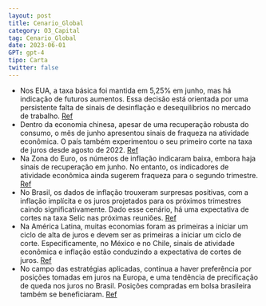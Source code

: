 ```yaml
---
layout: post
title: Cenario_Global
category: O3_Capital
tag: Cenario_Global
date: 2023-06-01
GPT: gpt-4
tipo: Carta
twitter: false
---
```


- Nos EUA, a taxa básica foi mantida em 5,25% em junho, mas há indicação de futuros aumentos. Essa decisão está orientada por uma persistente falta de sinais de desinflação e desequilíbrios no mercado de trabalho.
<a href="#" onclick="search_on_pdf('Cenário Macroeconômico Estados UnidosDurante o mês de junho o FED manteve sua taxa básica em 5.25')">Ref</a>
- Dentro da economia chinesa, apesar de uma recuperação robusta do consumo, o mês de junho apresentou sinais de fraqueza na atividade econômica. O país também experimentou o seu primeiro corte na taxa de juros desde agosto de 2022.
<a href="#" onclick="search_on_pdf('serviços, trouxeram a precificação da curva de juros para um cenário de juros altos por mais tempo,')">Ref</a>
- Na Zona do Euro, os números de inflação indicaram baixa, embora haja sinais de recuperação em junho. No entanto, os indicadores de atividade econômica ainda sugerem fraqueza para o segundo trimestre.
<a href="#" onclick="search_on_pdf('O começo do mês foi marcado pelos dados de inflação com viés de baixa na Zona do Euro.  Os números')">Ref</a>
- No Brasil, os dados de inflação trouxeram surpresas positivas, com a inflação implícita e os juros projetados para os próximos trimestres caindo significativamente. Dado esse cenário, há uma expectativa de cortes na taxa Selic nas próximas reuniões.
<a href="#" onclick="search_on_pdf('Essa combinação de eventos trouxe um vento de otimismo ao mercado, que levou a inflação implícita c')">Ref</a>
- Na América Latina, muitas economias foram as primeiras a iniciar um ciclo de alta de juros e devem ser as primeiras a iniciar um ciclo de corte. Especificamente, no México e no Chile, sinais de atividade econômica e inflação estão conduzindo a expectativa de cortes de juros.
<a href="#" onclick="search_on_pdf('Central da região a cortar juros, apesar da inflação subjacente ainda resiliente (Figura 6). O merc')">Ref</a>
- No campo das estratégias aplicadas, continua a haver preferência por posições tomadas em juros na Europa, e uma tendência de precificação de queda nos juros no Brasil. Posições compradas em bolsa brasileira também se beneficiaram.
<a href="#" onclick="search_on_pdf('renda fixa, estratégia visando a queda de juros no Brasil e no Chile e visando subida de juros na E')">Ref</a>
